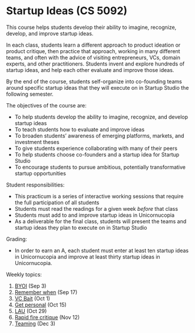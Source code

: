 # Startup Ideas (CS 5092)

This course helps students develop their ability to imagine, recognize, develop, and improve startup ideas. 

In each class, students learn a different approach to product ideation or product critique, then practice that approach, working in many different teams, and often with the advice of visiting entrepreneurs, VCs, domain experts, and other practitioners. Students invent and explore hundreds of startup ideas, and help each other evaluate and improve those ideas.

By the end of the course, students self-organize into co-founding teams around specific startup ideas that they will execute on in Startup Studio the following semester.

The objectives of the course are:

* To help students develop the ability to imagine, recognize, and develop startup ideas
* To teach students how to evaluate and improve ideas
* To broaden students’ awareness of emerging platforms, markets, and investment theses
* To give students experience collaborating with many of their peers
* To help students choose co-founders and a startup idea for Startup Studio
* To encourage students to pursue ambitious, potentially transformative startup opportunities

Student responsibilities:

* This practicum is a series of interactive working sessions that require the full participation of all students
* Students must read the readings for a given week *before* that class
* Students must add to and improve startup ideas in Unicornucopia
* As a deliverable for the final class, students will present the teams and startup ideas they plan to execute on in Startup Studio

Grading:

* In order to earn an A, each student must enter at least ten startup ideas in Unicornucopia and improve at least thirty startup ideas in Unicornucopia.

Weekly topics:

1. [BYOI](https://github.com/cornelltech/startup-ideas/wiki#week-1-byoi-bring-your-own-ideas) (Sep 3)
1. [Remember when](https://github.com/cornelltech/startup-ideas/wiki#week-2-remember-when) (Sep 17)
1. [VC Bait](https://github.com/cornelltech/startup-ideas/wiki#week-3-vc-bait) (Oct 1)
1. [Get personal](https://github.com/cornelltech/startup-ideas/wiki#week-4-get-personal) (Oct 15)
1. [LAU](https://github.com/cornelltech/startup-ideas/wiki#week-5-lau-live-action-unicornucopia) (Oct 29)
1. [Rapid fire critique](https://github.com/cornelltech/startup-ideas/wiki#week-6-rapid-fire-critique) (Nov 12)
1. [Teaming](https://github.com/cornelltech/startup-ideas/wiki#week-7-teaming) (Dec 3)
